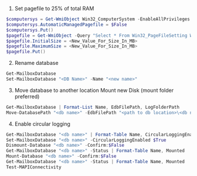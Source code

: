1) Set pagefile to 25% of total RAM
```powershell
$computersys = Get-WmiObject Win32_ComputerSystem -EnableAllPrivileges
$computersys.AutomaticManagedPagefile = $False
$computersys.Put()
$pagefile = Get-WmiObject -Query "Select * From Win32_PageFileSetting Where Name like '%pagefile.sys'"
$pagefile.InitialSize = <New_Value_For_Size_In_MB>
$pagefile.MaximumSize = <New_Value_For_Size_In_MB>
$pagefile.Put()
```
2) Rename database
```powershell
Get-MailboxDatabase
Set-MailboxDatabase "<DB Name>" -Name "<new name>"
```
3) Move database to another location
Mount new Disk (mount folder preferred)
```powershell
Get-MailboxDatabase | Format-List Name, EdbFilePath, LogFolderPath
Move-DatabasePath "<db name>" -EdbFilePath "<path to db location>\<db name>.edb" -LogFolderPath "<path to db location>"
```
4) Enable circular logging
```powershell
Get-MailboxDatabase "<db name>" | Format-Table Name, CircularLoggingEnabled
Set-MailboxDatabase "<db name>" -CircularLoggingEnabled $True
Dismount-Database "<db name>" -Confirm:$False
Get-MailboxDatabase "<db name>" -Status | Format-Table Name, Mounted
Mount-Database "<db name>" -Confirm:$False
Get-MailboxDatabase "<db name>" -Status | Format-Table Name, Mounted
Test-MAPIConnectivity
```
